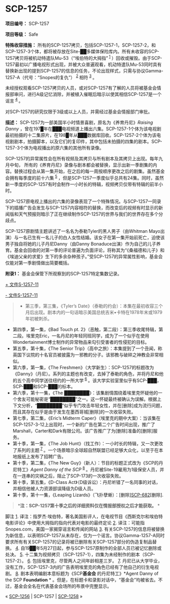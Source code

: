 # SCP-1257
                        


**项目编号：** SCP-1257

**项目等级：** Safe

**特殊收容措施：** 所有的SCP-1257拷贝，包括SCP-1257-1，SCP-1257-2，和SCP-1257-3个体，都将被存放在Site-██多媒体保险库内。所有未收容的SCP-1257拷贝将被机动特遣队Mu-53（“埃伯特的大拇指”<sup class='footnoteref'>
 <a shape='rect' class='footnoteref' id='footnoteref-1' href='javascript:;' onclick='WIKIDOT.page.utils.scrollToReference(&apos;footnote-1&apos;)'>1</a>
</sup>）回收或摧毁。由于SCP-1257最初以广播电视形式出现，并被大众普遍观看，机动特遣队Mu-53同时具有替换新出现的提到SCP-1257的信息的任务，不论出现样式，只需与协议Gamma-1257-A（代号：“Snopes的复仇”）<sup class='footnoteref'>
 <a shape='rect' class='footnoteref' id='footnoteref-2' href='javascript:;' onclick='WIKIDOT.page.utils.scrollToReference(&apos;footnote-2&apos;)'>2</a>
</sup>相符<sup class='footnoteref'>
 <a shape='rect' class='footnoteref' id='footnoteref-3' href='javascript:;' onclick='WIKIDOT.page.utils.scrollToReference(&apos;footnote-3&apos;)'>3</a>
</sup>。

未经授权观看SCP-1257拷贝的人员，或对SCP-1257有了解的人员将被基金会情报部审问，进行A级记忆消除，并被植入催眠后暗示以使其相信SCP-1257是一个谣言<sup class='footnoteref'>
 <a shape='rect' class='footnoteref' id='footnoteref-4' href='javascript:;' onclick='WIKIDOT.page.utils.scrollToReference(&apos;footnote-4&apos;)'>4</a>
</sup>。

对SCP-1257的研究仅限于3级或以上人员，并需经过基金会情报部门审批。

**描述：** SCP-1257为一部美国半小时情景喜剧，原名为《养育丹尼》*Raising Danny* ，曾在197█年在███电视频道上播出六集。SCP-1257-1个体为该电视剧最初拍摄的十二集原片，在198█年从███数据库回收。SCP-1257-2个体为该电视剧剧本，拍摄脚本，以及它们的复印件，其中包括未拍摄的四集的剧本。SCP-1257-3个体为电视播出的原六集的其他所有录像。

SCP-1257的异常属性会在所有视频及其拷贝与所有剧本及其拷贝上出现。每年九月中旬， 所有的《养育丹尼》录像与剧本都会被替换，显示出新一季剧集的内容。替换过程会从第一集开始，在之后的每一周按顺序更改之后的剧集。虽然基金会拥有每季度的前十六集<sup class='footnoteref'>
 <a shape='rect' class='footnoteref' id='footnoteref-5' href='javascript:;' onclick='WIKIDOT.page.utils.scrollToReference(&apos;footnote-5&apos;)'>5</a>
</sup>，但是SCP-1257一季度似乎总共有24集。同时，虽然新一季度的SCP-1257有时会制作一小时长的特辑，视频拷贝仅带有特辑的前半小时。

SCP-1257原电视上播出的六集的录像表现了一个特殊情况。与SCP-1257一同录下的插播广告会发生与SCP-1257内容相符的替换，而改变后的视频有时显示的新闻版和天气预报则暗示了正在继续制作SCP-1257的世界与我们的世界存在多个分歧点。

SCP-1257原剧情主题讲述了一名名为泰勒Tyler的黑人男子（由Whitman Mayo出演）与一名已生有一名儿子的白人女性结婚。该女子在第一集开始前死亡，迫使该男子独自将她的儿子丹尼Danny（由Danny Bonaduce出演）作为自己的儿子养育。基金会回收的对第一季的评论普遍为负面评论，将称其为“《桑福德和儿子》和《埃迪父亲的求爱》生下的多余杂种孩子。”受SCP-1257的异常属性影响，基金会仅能对第一季剧情做出简要概括。

**附录1：** 基金会保管下所观察到的SCP-1257特定集数记录。


<a shape='rect' class='collapsible-block-link' href='javascript:;'>+&#160;&#25991;&#20214;S-1257-11</a>

<a shape='rect' class='collapsible-block-link' href='javascript:;'>-&#160;&#25991;&#20214;S-1257-11</a>


> - 第三季，第三集，《Tyler’s Date》（泰勒的约会）：本集在最初收容三个月后出现。剧本内的一句话暗示美国总统吉米•卡特在1978年末或1979年初被刺杀。
- 第四季，第一集，《Bad Touch pt. 2》（恶触，第二段）：第三季收尾特辑，第二段。埃里克Eric，一名丹尼的年轻同班同学，成为了一个似乎在使用Wondertainment博士制作的异常物品来勾引受害者的性侵犯的目标。
- 第五季，第十集，《The Senior Trip》（高中之旅）：本集提到了一个丑闻，称英国下议院的十名官员被披露为一邪教的分子。该邪教与破碎之神教会非常相似。
- 第六季，第一集，《The Freshmen》（大学新生）：SCP-1257的标题改为《Danny》（丹尼）。系列的主题也有改变，去掉了泰勒的角色，并将丹尼和他的五个高中同学送往纽约的一所大学<sup class='footnoteref'>
 <a shape='rect' class='footnoteref' id='footnoteref-6' href='javascript:;' onclick='WIKIDOT.page.utils.scrollToReference(&apos;footnote-6&apos;)'>6</a>
</sup>。该大学实验室里似乎有SCP-███，SCP-███和SCP-███的标本。
- 第六季，第十一集，《The ████████》：该集剧情围绕着埃里克怀疑他的一个舍友可能秘密是“████████”之一。这一怀疑最终被确认为误解。根据上下文分析，“████████”似乎专门攻击年轻女性，并在[删除]成为流行问题，而且其存在似乎是由于发生在墨西哥城[删除]的一次收容失败。
- 第七季，第二集，《Eric’s Midterm Caper》（埃里克的期中大案）：当该集在SCP-1257-3-12上出现时，一个新的广告在第二个广告时间出现，推广了Marshall，Carter和Dark有限公司。该广告推广了为[删除]准备的[删除]服务。
- 第十季，第一集，《The Job Hunt》（找工作）：一小时长的特辑，又一次更改了系列的主题<sup class='footnoteref'>
 <a shape='rect' class='footnoteref' id='footnoteref-7' href='javascript:;' onclick='WIKIDOT.page.utils.scrollToReference(&apos;footnote-7&apos;)'>7</a>
</sup>。一个场景暗示全球超自然联盟已经足够大众化，以至于在本地报纸上发布了招聘广告。
- 第十季，第二集，《The New Guy》（新人）：节目的标题正式改为《SCP的丹尼特工》*Agent Danny of the SCP* <sup class='footnoteref'>
 <a shape='rect' class='footnoteref' id='footnoteref-8' href='javascript:;' onclick='WIKIDOT.page.utils.scrollToReference(&apos;footnote-8&apos;)'>8</a>
</sup>。丹尼被Site-19雇用为1级保安人员，并在一连串的灾祸之后，阻止了SCP-173的一次收容失败。
- 第十季，第五集，《D-Class Act》（D级诉讼）：丹尼听错了一名同事的对话，并相信他被人力资源部误降级为D级人员。
- 第十季，第十一集，《Leaping Lizards》（飞扑孽蜥）：[删除][SCP-682](/scp-682)[删除].
> 
> ***注：SCP-1257第十季之后的详细资料仅在情报部授权之后才能获取。** * 
> 





脚注
<a shape='rect' href='javascript:;' onclick='WIKIDOT.page.utils.scrollToReference(&apos;footnoteref-1&apos;)'>1</a>. 译注：指罗杰·埃伯特，著名美国影评人，在电视节目《西斯克尔和埃伯特电影评论》中使用大拇指的指向代表对电影的最终定论
<a shape='rect' href='javascript:;' onclick='WIKIDOT.page.utils.scrollToReference(&apos;footnoteref-2&apos;)'>2</a>. 译注：可能指Snopes.com，美国一家揭穿谣言和传闻的网站
<a shape='rect' href='javascript:;' onclick='WIKIDOT.page.utils.scrollToReference(&apos;footnoteref-3&apos;)'>3</a>. 有关SCP-1257的信息将被替换为新信息，以表明SCP-1257从未存在，仅为一个谣言。协议Gamma-1257-A同时要求所有有关SCP-1257的记录将被已删除有关SCP-1257部分的伪造复制品替换。
<a shape='rect' href='javascript:;' onclick='WIKIDOT.page.utils.scrollToReference(&apos;footnoteref-4&apos;)'>4</a>. 自19██年5月27日起，参与SCP-1257原制作的全部人员已被记忆删除或处决。
<a shape='rect' href='javascript:;' onclick='WIKIDOT.page.utils.scrollToReference(&apos;footnoteref-5&apos;)'>5</a>. 十二集为视频拷贝（SCP-1257-1），四集为未经制作的剧本（SCP-1257-2）。
<a shape='rect' href='javascript:;' onclick='WIKIDOT.page.utils.scrollToReference(&apos;footnoteref-6&apos;)'>6</a>. 包括埃里克，尽管两人之间年龄相差三岁。
<a shape='rect' href='javascript:;' onclick='WIKIDOT.page.utils.scrollToReference(&apos;footnoteref-7&apos;)'>7</a>. 丹尼已从大学毕业，没有工作，SCP-1257-3内的广告表明埃里克的角色已经有了他自己的衍生电视剧。
<a shape='rect' href='javascript:;' onclick='WIKIDOT.page.utils.scrollToReference(&apos;footnoteref-8&apos;)'>8</a>. 剧本表明编剧本意标题为《SCP**基金会** 的丹尼特工》*Agent Danny of the SCP **Foundation** * 。但是，在标题卡和录影对话中，“基金会”均被省去。不过，基金会全名在代表基金会场所的布景中完整显示。



« [SCP-1256](/scp-1256) | SCP-1257 | [SCP-1258](/scp-1258) »





                    